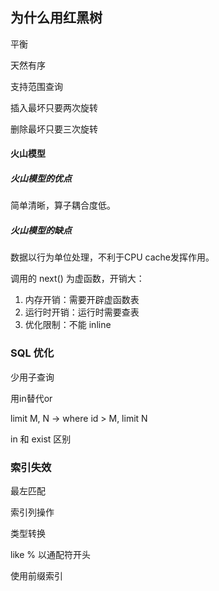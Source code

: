 ## 为什么用红黑树

平衡

天然有序

支持范围查询

插入最坏只要两次旋转

删除最坏只要三次旋转







#### 火山模型

##### 火山模型的优点

简单清晰，算子耦合度低。

##### 火山模型的缺点

数据以行为单位处理，不利于CPU cache发挥作用。

调用的 next() 为虚函数，开销大：

1. 内存开销：需要开辟虚函数表
2. 运行时开销：运行时需要查表
3. 优化限制：不能 inline



### SQL 优化

少用子查询

用in替代or

limit M, N -> where id > M, limit N

in 和 exist 区别



### 索引失效

最左匹配

索引列操作

类型转换

like % 以通配符开头



使用前缀索引